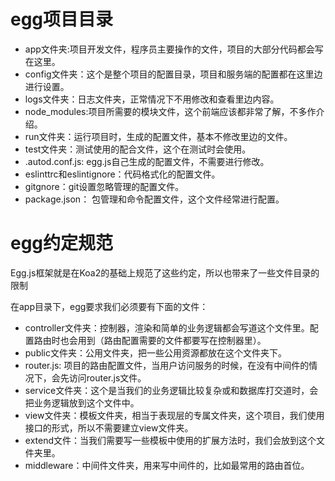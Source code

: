 # egg项目目录

+ app文件夹:项目开发文件，程序员主要操作的文件，项目的大部分代码都会写在这里。
+ config文件夹：这个是整个项目的配置目录，项目和服务端的配置都在这里边进行设置。
+ logs文件夹：日志文件夹，正常情况下不用修改和查看里边内容。
+ node_modules:项目所需要的模块文件，这个前端应该都非常了解，不多作介绍。
+ run文件夹：运行项目时，生成的配置文件，基本不修改里边的文件。
+ test文件夹：测试使用的配合文件，这个在测试时会使用。
+ .autod.conf.js: egg.js自己生成的配置文件，不需要进行修改。
+ eslinttrc和eslintignore：代码格式化的配置文件。
+ gitgnore：git设置忽略管理的配置文件。
+ package.json： 包管理和命令配置文件，这个文件经常进行配置。

# egg约定规范 
Egg.js框架就是在Koa2的基础上规范了这些约定，所以也带来了一些文件目录的限制

在app目录下，egg要求我们必须要有下面的文件：

+ controller文件夹：控制器，渲染和简单的业务逻辑都会写道这个文件里。配置路由时也会用到（路由配置需要的文件都要写在控制器里）。
+ public文件夹：公用文件夹，把一些公用资源都放在这个文件夹下。
+ router.js: 项目的路由配置文件，当用户访问服务的时候，在没有中间件的情况下，会先访问router.js文件。
+ service文件夹：这个是当我们的业务逻辑比较复杂或和数据库打交道时，会把业务逻辑放到这个文件中。
+ view文件夹：模板文件夹，相当于表现层的专属文件夹，这个项目，我们使用接口的形式，所以不需要建立view文件夹。
+ extend文件：当我们需要写一些模板中使用的扩展方法时，我们会放到这个文件夹里。
+ middleware：中间件文件夹，用来写中间件的，比如最常用的路由首位。